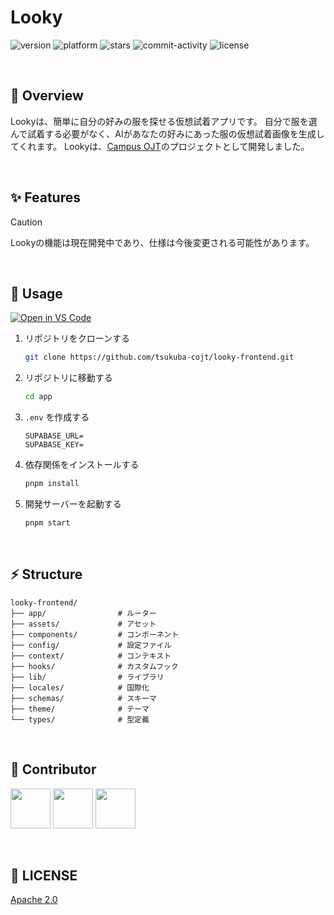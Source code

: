 # Looky

![version](https://img.shields.io/badge/version-1.0.0-red.svg)
![platform](https://img.shields.io/badge/platform-ios%20|%20android-orange.svg)
![stars](https://img.shields.io/github/stars/tsukuba-cojt/looky-frontend?color=yellow)
![commit-activity](https://img.shields.io/github/commit-activity/t/tsukuba-cojt/looky-frontend)
![license](https://img.shields.io/badge/license-Apache%202.0-green)

<br>

## 📝 Overview

Lookyは、簡単に自分の好みの服を探せる仮想試着アプリです。
自分で服を選んで試着する必要がなく、AIがあなたの好みにあった服の仮想試着画像を生成してくれます。
Lookyは、[Campus OJT](https://tsukuba-cojt.github.io/)のプロジェクトとして開発しました。

<br>

## ✨ Features

> [!CAUTION]
> Lookyの機能は現在開発中であり、仕様は今後変更される可能性があります。

<br>

## 🔧 Usage

[![Open in VS Code](https://img.shields.io/static/v1?logo=visualstudiocode&label=&message=Open%20in%20Visual%20Studio%20Code&labelColor=2c2c32&color=007acc&logoColor=007acc)](https://open.vscode.dev/tsukuba-cojt/looky-frontend)

1. リポジトリをクローンする

   ```bash
   git clone https://github.com/tsukuba-cojt/looky-frontend.git
   ```

2. リポジトリに移動する

   ```bash
   cd app
   ```

3. `.env` を作成する

   ```env
   SUPABASE_URL=
   SUPABASE_KEY=
   ```

4. 依存関係をインストールする

   ```bash
   pnpm install
   ```

5. 開発サーバーを起動する
   ```bash
   pnpm start
   ```

<br>

## ⚡️ Structure

```
looky-frontend/
├── app/                # ルーター
├── assets/             # アセット
├── components/         # コンポーネント
├── config/             # 設定ファイル
├── context/            # コンテキスト
├── hooks/              # カスタムフック
├── lib/                # ライブラリ
├── locales/            # 国際化
├── schemas/            # スキーマ
├── theme/              # テーマ
└── types/              # 型定義
```

<br>

## 🤝 Contributor

<a href="https://github.com/yushin-ito"><img  src="https://avatars.githubusercontent.com/u/75526539?v=4" width="64px"></a>
<a href="https://github.com/ankomochi"><img  src="https://avatars.githubusercontent.com/u/33803955?v=4" width="64px"></a>
<a href="https://github.com/nowex35"><img  src="https://avatars.githubusercontent.com/u/152232532?v=4" width="64px"></a>

<br>

## 📜 LICENSE

[Apache 2.0](LICENSE)